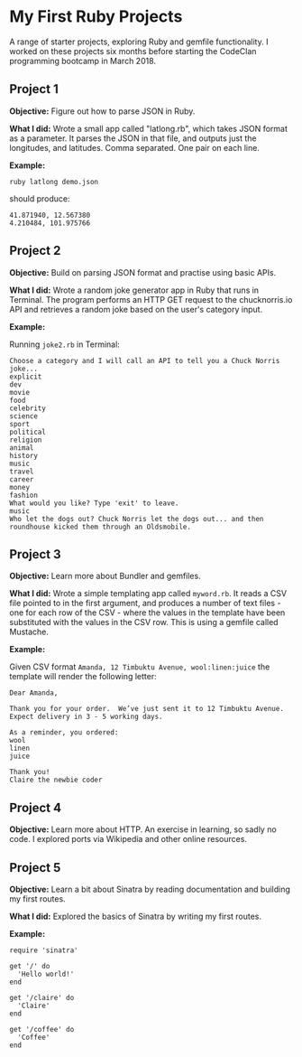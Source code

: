 # My First Ruby Projects

A range of starter projects, exploring Ruby and gemfile functionality. I worked on these projects six months before starting the CodeClan programming bootcamp in March 2018.

## Project 1

**Objective:** Figure out how to parse JSON in Ruby.

**What I did:** Wrote a small app called "latlong.rb", which takes JSON format as a parameter. It parses the JSON in that file, and outputs just the longitudes, and latitudes.  Comma separated.  One pair on each line.

**Example:**

`ruby latlong demo.json`

should produce:

```
41.871940, 12.567380
4.210484, 101.975766
```

## Project 2

**Objective:** Build on parsing JSON format and practise using basic APIs.

**What I did:** Wrote a random joke generator app in Ruby that runs in Terminal. The program performs an HTTP GET request to the chucknorris.io API and retrieves a random joke based on the user's category input.

**Example:**

Running `joke2.rb` in Terminal:

```
Choose a category and I will call an API to tell you a Chuck Norris joke...
explicit
dev
movie
food
celebrity
science
sport
political
religion
animal
history
music
travel
career
money
fashion
What would you like? Type 'exit' to leave.
music
Who let the dogs out? Chuck Norris let the dogs out... and then roundhouse kicked them through an Oldsmobile.
```

## Project 3

**Objective:** Learn more about Bundler and gemfiles.

**What I did:** Wrote a simple templating app called `myword.rb`. It reads a CSV file pointed to in the first argument, and produces a number of text files - one for each row of the CSV - where the values in the template have been substituted with the values in the CSV row. This is using a gemfile called Mustache.  

**Example:**

Given CSV format `Amanda, 12 Timbuktu Avenue, wool:linen:juice` the template will render the following letter:

```
Dear Amanda,

Thank you for your order.  We’ve just sent it to 12 Timbuktu Avenue.  Expect delivery in 3 - 5 working days.

As a reminder, you ordered:
wool
linen
juice

Thank you!
Claire the newbie coder
```
## Project 4

**Objective:** Learn more about HTTP. An exercise in learning, so sadly no code. I explored ports via Wikipedia and other online resources.

## Project 5

**Objective:** Learn a bit about Sinatra by reading documentation and building my first routes.

**What I did:** Explored the basics of Sinatra by writing my first routes.

**Example:**

```
require 'sinatra'

get '/' do
  'Hello world!'
end

get '/claire' do
  'Claire'
end

get '/coffee' do
  'Coffee'
end

```
